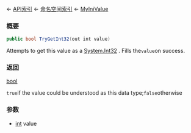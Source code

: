 ← [API索引](Api-Index) ← [命名空间索引](Namespace-Index) ← [MyIniValue](VRage.Game.ModAPI.Ingame.Utilities.MyIniValue)

### 概要

```csharp
public bool TryGetInt32(out int value)
```

Attempts to get this value as a [System.Int32](https://docs.microsoft.com/en-us/dotnet/api/system.int32?view=netframework-4.6) . Fills the`value`on success.

### 返回

[bool](https://docs.microsoft.com/en-us/dotnet/api/System.Boolean?view=netframework-4.6)

`true`if the value could be understood as this data type;`false`otherwise

### 参数

* [int](https://docs.microsoft.com/en-us/dotnet/api/System.Int32?view=netframework-4.6) value
